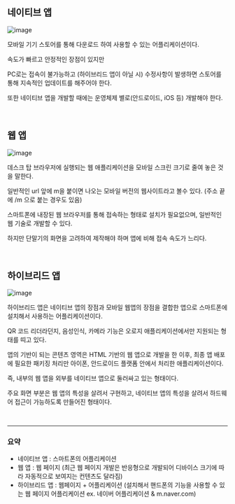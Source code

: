 
## 네이티브 앱

![image](https://user-images.githubusercontent.com/27480253/147047821-fbf4235d-0c56-4dd7-8a91-338802cc5391.png)

모바일 기기 스토어를 통해 다운로드 하여 사용할 수 있는 어플리케이션이다. 

속도가 빠르고 안정적인 장점이 있지만 

PC로는 접속이 불가능하고 (하이브리드 앱이 아닐 시) 수정사항이 발생하면 스토어를 통해 지속적인 업데이트를 해주어야 한다.

또한 네이티브 앱을 개발할 때에는 운영체제 별로(안드로이드, iOS 등) 개발해야 한다.

<br>

## 웹 앱

![image](https://user-images.githubusercontent.com/27480253/147050741-d16c16c8-e977-40f8-b696-3c30d2bc38a2.png)


데스크 탑 브라우저에 실행되는 웹 애플리케이션을 모바일 스크린 크기로 줄여 놓은 것을 말한다. 

일반적인 url 앞에 m을 붙이면 나오는 모바일 버전의 웹사이트라고 볼수 있다. (주소 끝에 /m 으로 붙는 경우도 있음)

스마트폰에 내장된 웹 브라우저를 통해 접속하는 형태로 설치가 필요없으며, 일반적인 웹 기술로 개발할 수 있다. 

하지만 단말기의 화면을 고려하여 제작해야 하며 앱에 비해 접속 속도가 느리다.

<br>

## 하이브리드 앱

![image](https://user-images.githubusercontent.com/27480253/147050017-d0fa2b3b-b4ac-4a7d-8307-22321d7bb63b.png)

하이브리드 앱은 네이티브 앱의 장점과 모바일 웹앱의 장점을 결합한 앱으로 스마트폰에 설치해서 사용하는 어플리케이션이다.

QR 코드 리더라던지, 음성인식, 카메라 기능은 오로지 애플리케이션에서만 지원되는 형태를 띠고 있다. 

앱의 기반이 되는 콘텐츠 영역은 HTML 기반의 웹 앱으로 개발을 한 이후, 최종 앱 배포에 필요한 패키징 처리만 아이폰, 안드로이드 플랫폼 안에서 처리한 애플리케이션이다. 

즉, 내부의 웹 앱을 외부를 네이티브 앱으로 둘러싸고 있는 형태이다. 

주요 화면 부분은 웹 앱의 특성을 살려서 구현하고, 네이티브 앱의 특성을 살려서 하드웨어 접근이 가능하도록 만들어진 형태이다.


<br>
<hr>

### 요약
 - 네이티브 앱 : 스마트폰의 어플리케이션
 - 웹 앱 : 웹 페이지 (최근 웹 페이지 개발은 반응형으로 개발되어 디바이스 크기에 따라 자동적으로 보여지는 컨텐츠도 달라짐)
 - 하이브리드 앱 : 웹페이지 + 어플리케이션 (설치해서 핸드폰의 기능을 사용할 수 있는 웹 페이지 어플리케이션 ex. 네이버 어플리케이션 & m.naver.com)

